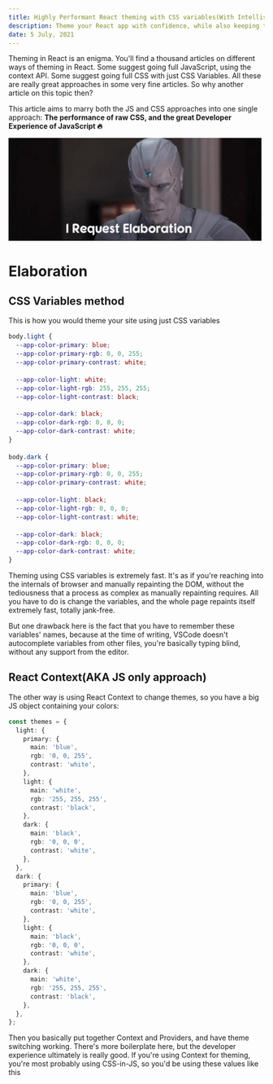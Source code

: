 ```yaml
---
title: Highly Performant React theming with CSS variables(With Intellisense 😉)
description: Theme your React app with confidence, while also keeping the performance high
date: 5 July, 2021
---
```


Theming in React is an enigma. You'll find a thousand articles on different ways of theming in React. Some suggest going full JavaScript, using the context API. Some suggest going full CSS with just CSS Variables. All these are really great approaches in some very fine articles. So why another article on this topic then?

This article aims to marry both the JS and CSS approaches into one single approach: **The performance of raw CSS, and the great Developer Experience of JavaScript 🔥**

![I request elaboration meme](../../static/media/react-theming-css-vars--i-request-elaboration-vision.gif)

# Elaboration

## CSS Variables method

This is how you would theme your site using just CSS variables

```css
body.light {
  --app-color-primary: blue;
  --app-color-primary-rgb: 0, 0, 255;
  --app-color-primary-contrast: white;

  --app-color-light: white;
  --app-color-light-rgb: 255, 255, 255;
  --app-color-light-contrast: black;

  --app-color-dark: black;
  --app-color-dark-rgb: 0, 0, 0;
  --app-color-dark-contrast: white;
}

body.dark {
  --app-color-primary: blue;
  --app-color-primary-rgb: 0, 0, 255;
  --app-color-primary-contrast: white;

  --app-color-light: black;
  --app-color-light-rgb: 0, 0, 0;
  --app-color-light-contrast: white;

  --app-color-dark: black;
  --app-color-dark-rgb: 0, 0, 0;
  --app-color-dark-contrast: white;
}
```

Theming using CSS variables is extremely fast. It's as if you're reaching into the internals of browser and manually repainting the DOM, without the tediousness that a process as complex as manually repainting requires. All you have to do is change the variables, and the whole page repaints itself extremely fast, totally jank-free.

But one drawback here is the fact that you have to remember these variables' names, because at the time of writing, VSCode doesn't autocomplete variables from other files, you're basically typing blind, without any support from the editor.

## React Context(AKA JS only approach)

The other way is using React Context to change themes, so you have a big JS object containing your colors:

```ts
const themes = {
  light: {
    primary: {
      main: 'blue',
      rgb: '0, 0, 255',
      contrast: 'white',
    },
    light: {
      main: 'white',
      rgb: '255, 255, 255',
      contrast: 'black',
    },
    dark: {
      main: 'black',
      rgb: '0, 0, 0',
      contrast: 'white',
    },
  },
  dark: {
    primary: {
      main: 'blue',
      rgb: '0, 0, 255',
      contrast: 'white',
    },
    light: {
      main: 'black',
      rgb: '0, 0, 0',
      contrast: 'white',
    },
    dark: {
      main: 'white',
      rgb: '255, 255, 255',
      contrast: 'black',
    },
  },
};
```

Then you basically put together Context and Providers, and have theme switching working. There's more boilerplate here, but the developer experience ultimately is really good. If you're using Context for theming, you're most probably using CSS-in-JS, so you'd be using these values like this

